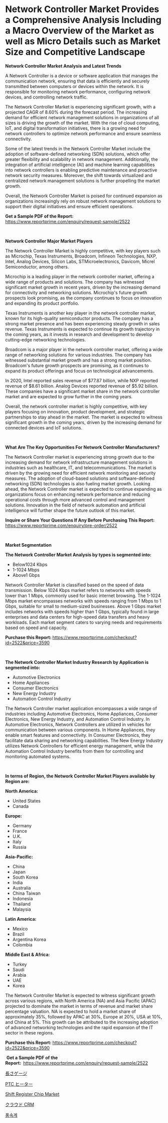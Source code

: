 <p><h1>Network Controller Market Provides a Comprehensive Analysis Including a Macro Overview of the Market as well as Micro Details such as Market Size and Competitive Landscape</h1></p><p><strong>Network Controller Market Analysis and Latest Trends</strong></p>
<p><p>A Network Controller is a device or software application that manages the communication network, ensuring that data is efficiently and securely transmitted between computers or devices within the network. It is responsible for monitoring network performance, configuring network devices, and controlling network traffic.</p><p>The Network Controller Market is experiencing significant growth, with a projected CAGR of 8.60% during the forecast period. The increasing demand for efficient network management solutions in organizations of all sizes is driving the growth of the market. With the rise of cloud computing, IoT, and digital transformation initiatives, there is a growing need for network controllers to optimize network performance and ensure seamless connectivity.</p><p>Some of the latest trends in the Network Controller Market include the adoption of software-defined networking (SDN) solutions, which offer greater flexibility and scalability in network management. Additionally, the integration of artificial intelligence (AI) and machine learning capabilities into network controllers is enabling predictive maintenance and proactive network security measures. Moreover, the shift towards virtualized and centralized network management solutions is further propelling the market growth.</p><p>Overall, the Network Controller Market is poised for continued expansion as organizations increasingly rely on robust network management solutions to support their digital initiatives and ensure efficient operations.</p></p>
<p><strong>Get a Sample PDF of the Report:&nbsp;</strong> <a href="https://www.reportprime.com/enquiry/request-sample/2522">https://www.reportprime.com/enquiry/request-sample/2522</a></p>
<p>&nbsp;</p>
<p><strong>Network Controller Major Market Players</strong></p>
<p><p>The Network Controller Market is highly competitive, with key players such as Microchip, Texas Instruments, Broadcom, Infineon Technologies, NXP, Intel, Analog Devices, Silicon Labs, STMicroelectronics, Davicom, Micrel Semiconductor, among others. </p><p>Microchip is a leading player in the network controller market, offering a wide range of products and solutions. The company has witnessed significant market growth in recent years, driven by the increasing demand for connectivity and networking solutions. Microchip's future growth prospects look promising, as the company continues to focus on innovation and expanding its product portfolio.</p><p>Texas Instruments is another key player in the network controller market, known for its high-quality semiconductor products. The company has a strong market presence and has been experiencing steady growth in sales revenue. Texas Instruments is expected to continue its growth trajectory in the coming years, as it invests in research and development to develop cutting-edge networking technologies.</p><p>Broadcom is a major player in the network controller market, offering a wide range of networking solutions for various industries. The company has witnessed substantial market growth and has a strong market position. Broadcom's future growth prospects are promising, as it continues to expand its product offerings and focus on technological advancements.</p><p>In 2020, Intel reported sales revenue of $77.87 billion, while NXP reported revenue of $8.61 billion. Analog Devices reported revenue of $5.92 billion. These companies have a significant market share in the network controller market and are expected to grow further in the coming years.</p><p>Overall, the network controller market is highly competitive, with key players focusing on innovation, product development, and strategic partnerships to stay ahead in the market. The market is expected to witness significant growth in the coming years, driven by the increasing demand for connected devices and IoT solutions.</p></p>
<p>&nbsp;</p>
<p><strong>What Are The Key Opportunities For Network Controller Manufacturers?</strong></p>
<p><p>The Network Controller market is experiencing strong growth due to the increasing demand for network infrastructure management solutions in industries such as healthcare, IT, and telecommunications. The market is driven by the growing need for efficient network monitoring and security measures. The adoption of cloud-based solutions and software-defined networking (SDN) technologies is also fueling market growth. Looking ahead, the Network Controller market is expected to continue expanding as organizations focus on enhancing network performance and reducing operational costs through more advanced control and management solutions. Innovation in the field of network automation and artificial intelligence will further shape the future outlook of this market.</p></p>
<p><strong>Inquire or Share Your Questions If Any Before Purchasing This Report:</strong> <a href="https://www.reportprime.com/enquiry/pre-order/2522">https://www.reportprime.com/enquiry/pre-order/2522</a></p>
<p>&nbsp;</p>
<p><strong>Market Segmentation</strong></p>
<p><strong>The Network Controller Market Analysis by types is segmented into:</strong></p>
<p><ul><li>Below1024 Kbps</li><li>1-1024 Mbps</li><li>Above1 Gbps</li></ul></p>
<p><p>Network Controller Market is classified based on the speed of data transmission. Below 1024 Kbps market refers to networks with speeds lower than 1 Mbps, commonly used for basic internet browsing. The 1-1024 Mbps market encompasses networks with speeds ranging from 1 Mbps to 1 Gbps, suitable for small to medium-sized businesses. Above 1 Gbps market includes networks with speeds higher than 1 Gbps, typically found in large enterprises and data centers for high-speed data transfers and heavy workloads. Each market segment caters to varying needs and requirements based on speed and capacity.</p></p>
<p><strong>Purchase this Report:&nbsp;</strong><a href="https://www.reportprime.com/checkout?id=2522&price=3590">https://www.reportprime.com/checkout?id=2522&price=3590</a></p>
<p>&nbsp;</p>
<p><strong>The Network Controller Market Industry Research by Application is segmented into:</strong></p>
<p><ul><li>Automotive Electronics</li><li>Home Appliances</li><li>Consumer Electronics</li><li>New Energy Industry</li><li>Automation Control Industry</li></ul></p>
<p><p>The Network Controller market application encompasses a wide range of industries including Automotive Electronics, Home Appliances, Consumer Electronics, New Energy Industry, and Automation Control Industry. In Automotive Electronics, Network Controllers are utilized in vehicles for communication between various components. In Home Appliances, they enable smart features and connectivity. In Consumer Electronics, they facilitate data sharing and networking capabilities. The New Energy Industry utilizes Network Controllers for efficient energy management, while the Automation Control Industry benefits from them for controlling and monitoring automated systems.</p></p>
<p>&nbsp;</p>
<p><strong>In terms of Region, the Network Controller Market Players available by Region are:</strong></p>
<p>
    <p> <strong> North America: </strong>
        <ul>
            <li>United States</li>
            <li>Canada</li>
        </ul>
        </p> 
    <p> <strong> Europe: </strong>
        <ul>
            <li>Germany</li>
            <li>France</li>
            <li>U.K.</li>
            <li>Italy</li>
            <li>Russia</li>
        </ul>
        </p> 
    <p> <strong> Asia-Pacific: </strong>
        <ul>
            <li>China</li>
            <li>Japan</li>
            <li>South Korea</li>
            <li>India</li>
            <li>Australia</li>
            <li>China Taiwan</li>
            <li>Indonesia</li>
            <li>Thailand</li>
            <li>Malaysia</li>
        </ul>
        </p> 
    <p> <strong> Latin America: </strong>
        <ul>
            <li>Mexico</li>
            <li>Brazil</li>
            <li>Argentina Korea</li>
            <li>Colombia</li>
        </ul>
        </p> 
    <p> <strong> Middle East & Africa: </strong>
        <ul>
            <li>Turkey</li>
            <li>Saudi</li>
            <li>Arabia</li>
            <li>UAE</li>
            <li>Korea</li>
        </ul>
    </p>
    </p>
<p><p>The Network Controller Market is expected to witness significant growth across various regions, with North America (NA) and Asia Pacific (APAC) projected to dominate the market in terms of revenue and market share percentage valuation. NA is expected to hold a market share of approximately 35%, followed by APAC at 30%, Europe at 20%, USA at 10%, and China at 5%. This growth can be attributed to the increasing adoption of advanced networking technologies and the rapid expansion of the IT sector in these regions.</p></p>
<p><strong>Purchase this Report: </strong><a href="https://www.reportprime.com/checkout?id=2522&price=3590">https://www.reportprime.com/checkout?id=2522&price=3590</a></p>
<p>&nbsp;<strong>Get a Sample PDF of the Report:&nbsp;&nbsp;</strong><a href="https://www.reportprime.com/enquiry/request-sample/2522">https://www.reportprime.com/enquiry/request-sample/2522</a></p>
<p><strong></strong></p>
<p><p><a href="https://github.com/ReganWisoky2023/Market-Research-Report-List-1/blob/main/917722711713.md">長さゲージ</a></p><p><a href="https://medium.com/@alliegrater55/ptc%E3%83%92%E3%83%BC%E3%82%BF%E3%83%BC%E5%B8%82%E5%A0%B4%E8%A6%8F%E6%A8%A1-cagr-%E3%83%88%E3%83%AC%E3%83%B3%E3%83%892024-2030-200abf50f496">PTC ヒーター</a></p><p><a href="https://github.com/shotows/Market-Research-Report-List-2/blob/main/shift-register-chip-market.md">Shift Register Chip Market</a></p><p><a href="https://medium.com/@skylarreilly36/%E3%82%AF%E3%83%A9%E3%82%A6%E3%83%89crm%E5%B8%82%E5%A0%B4-%E5%B8%82%E5%A0%B4cagr-%E5%B8%82%E5%A0%B4%E3%83%88%E3%83%AC%E3%83%B3%E3%83%89-%E5%8F%8A%E3%81%B3%E6%88%90%E9%95%B7%E6%88%A6%E7%95%A5%E3%81%AB%E9%96%A2%E3%81%99%E3%82%8B%E6%B4%9E%E5%AF%9F-501357374884">クラウド CRM</a></p><p><a href="https://github.com/darrellockm3ytan895656/Market-Research-Report-List-1/blob/main/967511710838.md">풍속계</a></p></p>
